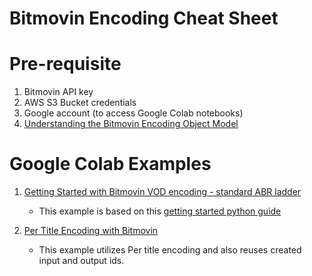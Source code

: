 # Bitmovin Encoding Cheat Sheet

# Pre-requisite 
1) Bitmovin API key 
2) AWS S3 Bucket credentials 
3) Google account (to access Google Colab notebooks) 
4) [Understanding the Bitmovin Encoding Object Model](https://bitmovin.com/docs/encoding/tutorials/understanding-the-bitmovin-encoding-object-model) 

# Google Colab Examples 
1) [Getting Started with Bitmovin VOD encoding - standard ABR ladder](https://colab.research.google.com/drive/1gXUq5Z_u66zjBRu2qjVPgI731o5dG82P?usp=sharing)
   
   * This example is based on this [getting started python guide](https://bitmovin.com/docs/encoding/getting-started/python)

2) [Per Title Encoding with Bitmovin](https://colab.research.google.com/drive/1wkl209gcnnApXb0WiDA19RSwR6lcOtpr?usp=sharing)

   * This example utilizes Per title encoding and also reuses created input and output ids.
